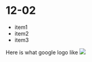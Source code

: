 # 12-02
* item1
* item2
* item3


Here is what google logo like
![](https://www.google.com/images/branding/googlelogo/2x/googlelogo_color_272x92dp.png)
